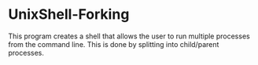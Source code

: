 # UnixShell-Forking
This program creates a shell that allows the user to run multiple processes from the command line. This is done by splitting into child/parent processes.
